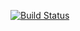 [![Build Status](https://travis-ci.org/adbeskine/flask_taskr_fixed.svg?branch=master)](https://travis-ci.org/adbeskine/flask_taskr_fixed)